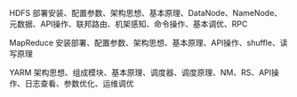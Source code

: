 
HDFS
部署安装、配置参数、架构思想、基本原理、DataNode、NameNode、元数据、API操作、联邦路由、机架感知、命令操作、基本调优、RPC

MapReduce
安装部署、配置参数、架构思想、基本原理、API操作、shuffle、读写原理

YARM
架构思想、组成模块、基本原理、调度器、调度原理、NM、RS、API操作、日志查看、参数优化、运维调优